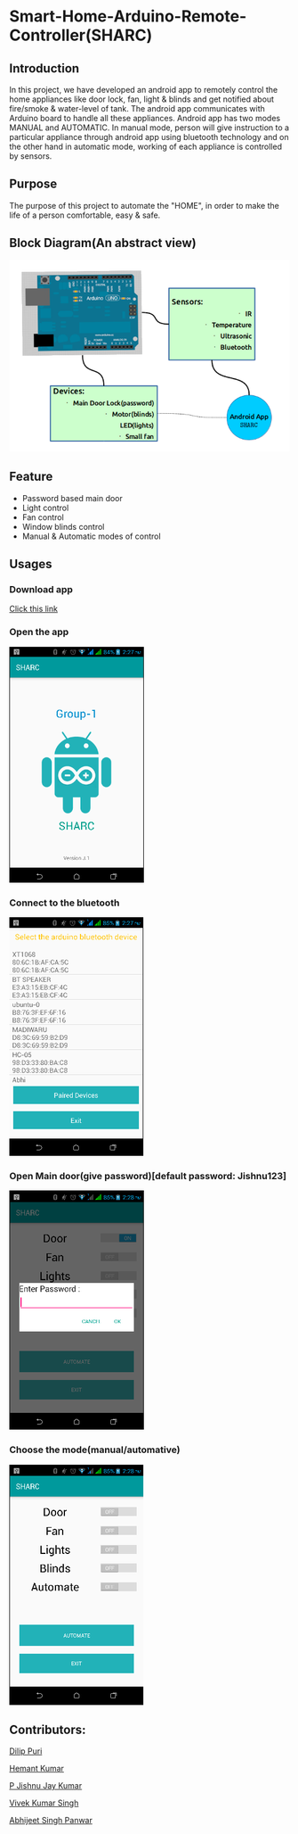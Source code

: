 # Smart-Home-Arduino-Remote-Controller(SHARC)

## Introduction

In this project, we have developed an android app to remotely control the home appliances like door lock, fan, light & blinds and get notified about fire/smoke & water-level of tank. The android app communicates with Arduino board to handle all these appliances. Android app has two modes MANUAL and AUTOMATIC. In manual mode, person will give instruction to a particular appliance through android app using bluetooth technology and on the other hand in automatic mode, working of each appliance is controlled by sensors.

## Purpose

The purpose of this project to automate the "HOME", in order to make the life of a person comfortable, easy & safe.

## Block Diagram(An abstract view)
![Block Diagram](diagrams/block_diagram.png?raw=true "Block Diagram")

## Feature

* Password based main door
* Light control
* Fan control
* Window blinds control
* Manual & Automatic modes of control

## Usages    

### Download app
[Click this link](https://github.com/dilippuri/SHARC-Smart-Home-Arduino-Remote-Controller/blob/master/Sharc.apk)

### Open the app
![Welcome Page](diagrams/welcome_page.png?raw=true "Welcome Page")
### Connect to the bluetooth
![Connection Page](diagrams/connection_page.png?raw=true "Connectin Page")
### Open Main door(give password)[default password: Jishnu123]
![Password pop-up](diagrams/password_popup.png?raw=true "Password pop-up")
### Choose the mode(manual/automative)    
![Control Page](diagrams/control_page.png?raw=true "Control Page")

## Contributors:

[Dilip Puri](https://github.com/dilippuri)

[Hemant Kumar](https://github.com/hemantkrmmt)

[P Jishnu Jay Kumar](https://github.com/RJJishnu353)

[Vivek Kumar Singh](https://github.com/VivekProHacker)

[Abhijeet Singh Panwar](https://github.com/abhijeet237)
